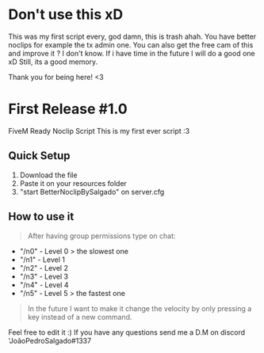 # Don't use this xD #
This was my first script every, god damn, this is trash ahah.
You have better noclips for example the tx admin one.
You can also get the free cam of this and improve it ? I don't know.
If i have time in the future I will do a good one xD
Still, its a good memory.

Thank you for being here! <3

# First Release #1.0 #
FiveM Ready Noclip Script
This is my first ever script :3

## Quick Setup ##
1. Download the file
2. Paste it on your resources folder
3. "start BetterNoclipBySalgado" on server.cfg

## How to use it ##
> After having group permissions type on chat:
* "/n0" - Level 0 > the slowest one
* "/n1" - Level 1
* "/n2" - Level 2
* "/n3" - Level 3
* "/n4" - Level 4
* "/n5" - Level 5 > the fastest one
> In the future I want to make it change the velocity by only pressing a key instead of a new command.

Feel free to edit it :)
If you have any questions send me a D.M on discord 'JoãoPedroSalgado#1337
